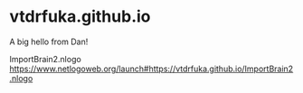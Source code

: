 # vtdrfuka.github.io
A big hello from Dan!


ImportBrain2.nlogo
https://www.netlogoweb.org/launch#https://vtdrfuka.github.io/ImportBrain2.nlogo
